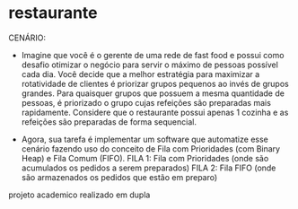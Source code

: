 # restaurante
CENÁRIO:


- Imagine que você é o gerente de uma rede de fast food e possui como desafio otimizar o negócio para
servir o máximo de pessoas possível cada dia. Você decide que a melhor estratégia para maximizar a
rotatividade de clientes é priorizar grupos pequenos ao invés de grupos grandes. Para quaisquer grupos
que possuem a mesma quantidade de pessoas, é priorizado o grupo cujas refeições são preparadas mais
rapidamente. Considere que o restaurante possui apenas 1 cozinha e as refeições são preparadas de forma
sequencial.


- Agora, sua tarefa é implementar um software que automatize esse cenário fazendo uso do conceito de
Fila com Prioridades (com Binary Heap) e Fila Comum (FIFO).
FILA 1: Fila com Prioridades (onde são acumulados os pedidos a serem preparados)
FILA 2: Fila FIFO (onde são armazenados os pedidos que estão em preparo)


projeto academico realizado em dupla
